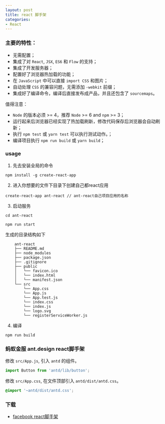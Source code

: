 ```yaml
---
layout: post
title: react 脚手架
categories:
- React
---
```


### 主要的特性：
* 无需配置；
* 集成了对 `React`, `JSX`, `ES6` 和 `Flow` 的支持；
* 集成了开发服务器；
* 配置好了浏览器热加载的功能；
* 在 `JavaScript` 中可以直接 `import CSS` 和图片；
* 自动处理 `CSS` 的兼容问题，无需添加 `-webkit` 前缀；
* 集成好了编译命令，编译后直接发布成产品，并且还包含了 `sourcemaps`。

值得注意：
* `Node` 的版本必须 >= 4，推荐 `Node` >= 6 and `npm` >= 3；
* 运行起来后浏览器已经实现了热加载刷新，修改代码保存后浏览器会自动刷新；
* 执行 `npm test` 或 `yarn test` 可以执行测试动作。；
* 编译项目执行 `npm run build` 或 `yarn build`；
<!--break-->

### usage
1. 先去安装全局的命令

```
npm install -g create-react-app
```

2. 进入你想要的文件下目录下创建自己都react应用

```
create-react-app ant-react // ant-react自己项目应用的名称
```

3. 启动服务

```
cd ant-react

npm run start
```

生成的目录结构如下

```
    ant-react
    ├── README.md
    ├── node_modules
    ├── package.json
    ├── .gitignore
    ├── public
    │   └── favicon.ico
    │   └── index.html
    │   └── manifest.json
    └── src
        └── App.css
        └── App.js
        └── App.test.js
        └── index.css
        └── index.js
        └── logo.svg
        └── registerServiceWorker.js
```

4. 编译

```
npm run build
```

### 蚂蚁金服 ant.design react脚手架

修改 `src/App.js`, 引入 `antd` 的组件。
```js
import Button from 'antd/lib/button';
```

修改 `src/App.css`, 在文件顶部引入 `antd/dist/antd.css`。
```css
@import '~antd/dist/antd.css';
```


### 下载
* [facebook react脚手架](https://github.com/facebookincubator/create-react-app)